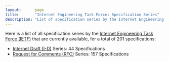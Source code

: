 ```yaml
---
layout:      page
title:       "Internet Engineering Task Force: Specification Series"
description: "List of specification series by the Internet Engineering Task Force (IETF/)"
---
```


Here is a list of all specification series by the [Internet Engineering Task Force (IETF)](http://www.ietf.org/) that are currently available, for a total of 201 specifications:

  * [Internet Draft (I-D)](I-D/) Series: 44 Specifications
  * [Request for Comments (RFC)](RFC/) Series: 157 Specifications
